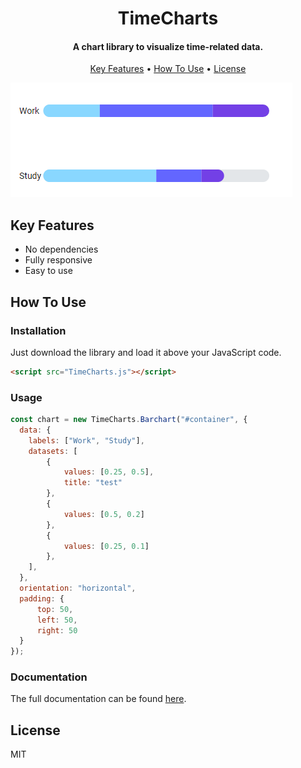 
<h1 align="center">
  TimeCharts
  <br>
</h1>

<h4 align="center">A chart library to visualize time-related data.</h4>

<p align="center">
  <a href="#key-features">Key Features</a> •
  <a href="#how-to-use">How To Use</a> •
  <a href="#license">License</a>
</p>

![screenshot](readme/image1.PNG)

## Key Features

* No dependencies
* Fully responsive
* Easy to use

## How To Use

### Installation
Just download the library and load it above your JavaScript code.

```html
<script src="TimeCharts.js"></script>
```

### Usage

```js
const chart = new TimeCharts.Barchart("#container", {
  data: {
    labels: ["Work", "Study"],
    datasets: [
        {
            values: [0.25, 0.5],
            title: "test"
        },
        {
            values: [0.5, 0.2]
        },
        {
            values: [0.25, 0.1]
        },
    ],
  },
  orientation: "horizontal",
  padding: {
      top: 50, 
      left: 50,
      right: 50
  }
});    
```

### Documentation

The full documentation can be found [here](https://robinweitzel.github.io/TimeCharts/).

## License

MIT
